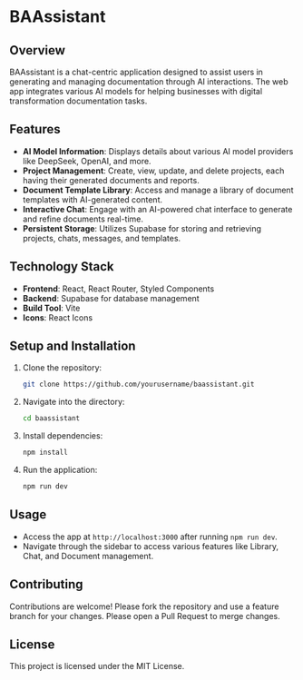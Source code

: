 # BAAssistant

## Overview

BAAssistant is a chat-centric application designed to assist users in generating and managing documentation through AI interactions. The web app integrates various AI models for helping businesses with digital transformation documentation tasks.

## Features

- **AI Model Information**: Displays details about various AI model providers like DeepSeek, OpenAI, and more.
- **Project Management**: Create, view, update, and delete projects, each having their generated documents and reports.
- **Document Template Library**: Access and manage a library of document templates with AI-generated content.
- **Interactive Chat**: Engage with an AI-powered chat interface to generate and refine documents real-time.
- **Persistent Storage**: Utilizes Supabase for storing and retrieving projects, chats, messages, and templates.

## Technology Stack

- **Frontend**: React, React Router, Styled Components
- **Backend**: Supabase for database management
- **Build Tool**: Vite
- **Icons**: React Icons

## Setup and Installation

1. Clone the repository:
   ```bash
   git clone https://github.com/yourusername/baassistant.git
   ```
2. Navigate into the directory:
   ```bash
   cd baassistant
   ```
3. Install dependencies:
   ```bash
   npm install
   ```
4. Run the application:
   ```bash
   npm run dev
   ```

## Usage

- Access the app at `http://localhost:3000` after running `npm run dev`.
- Navigate through the sidebar to access various features like Library, Chat, and Document management.

## Contributing

Contributions are welcome! Please fork the repository and use a feature branch for your changes. Please open a Pull Request to merge changes.

## License

This project is licensed under the MIT License.